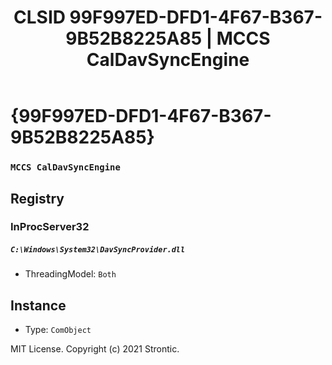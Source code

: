 ﻿---
title: "CLSID 99F997ED-DFD1-4F67-B367-9B52B8225A85 | MCCS CalDavSyncEngine"
excerpt: What is COM-Object CLSID 99F997ED-DFD1-4F67-B367-9B52B8225A85?
---

# {99F997ED-DFD1-4F67-B367-9B52B8225A85}

### `MCCS CalDavSyncEngine`

## Registry


### InProcServer32

##### `C:\Windows\System32\DavSyncProvider.dll`
* ThreadingModel: `Both`

## Instance

* Type: `ComObject`

MIT License. Copyright (c) 2021 Strontic.


